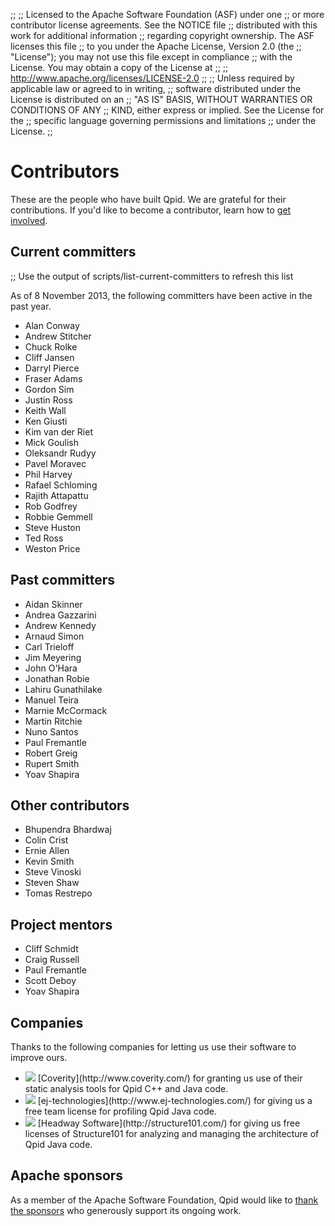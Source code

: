 ;;
;; Licensed to the Apache Software Foundation (ASF) under one
;; or more contributor license agreements.  See the NOTICE file
;; distributed with this work for additional information
;; regarding copyright ownership.  The ASF licenses this file
;; to you under the Apache License, Version 2.0 (the
;; "License"); you may not use this file except in compliance
;; with the License.  You may obtain a copy of the License at
;; 
;;   http://www.apache.org/licenses/LICENSE-2.0
;; 
;; Unless required by applicable law or agreed to in writing,
;; software distributed under the License is distributed on an
;; "AS IS" BASIS, WITHOUT WARRANTIES OR CONDITIONS OF ANY
;; KIND, either express or implied.  See the License for the
;; specific language governing permissions and limitations
;; under the License.
;;

# Contributors

These are the people who have built Qpid.  We are grateful for their
contributions.  If you'd like to become a contributor, learn how to
[get involved](@site-url@/get-involved.html).

## Current committers

;; Use the output of scripts/list-current-committers to refresh this list

As of 8 November 2013, the following committers have been active in
the past year.

<div class="four-column" markdown="1">

 - Alan Conway
 - Andrew Stitcher
 - Chuck Rolke
 - Cliff Jansen
 - Darryl Pierce
 - Fraser Adams
 - Gordon Sim
 - Justin Ross
 - Keith Wall
 - Ken Giusti
 - Kim van der Riet
 - Mick Goulish
 - Oleksandr Rudyy
 - Pavel Moravec
 - Phil Harvey
 - Rafael Schloming
 - Rajith Attapattu
 - Rob Godfrey
 - Robbie Gemmell
 - Steve Huston
 - Ted Ross
 - Weston Price

</div>

## Past committers

<div class="four-column" markdown="1">

 - Aidan Skinner
 - Andrea Gazzarini
 - Andrew Kennedy
 - Arnaud Simon
 - Carl Trieloff
 - Jim Meyering
 - John O'Hara
 - Jonathan Robie
 - Lahiru Gunathilake
 - Manuel Teira
 - Marnie McCormack
 - Martin Ritchie
 - Nuno Santos
 - Paul Fremantle
 - Robert Greig
 - Rupert Smith
 - Yoav Shapira

</div>

## Other contributors

<div class="four-column" markdown="1">

 - Bhupendra Bhardwaj
 - Colin Crist
 - Ernie Allen
 - Kevin Smith
 - Steve Vinoski
 - Steven Shaw
 - Tomas Restrepo

</div>

## Project mentors

<div class="four-column" markdown="1">

 - Cliff Schmidt
 - Craig Russell
 - Paul Fremantle
 - Scott Deboy
 - Yoav Shapira

</div>

## Companies

Thanks to the following companies for letting us use their software to
improve ours.

 - <img class="company-logo" src="@site-url@/images/coverity.png"/>
   [Coverity](http://www.coverity.com/) for granting us use of their
   static analysis tools for Qpid C++ and Java code.
 
 - <img class="company-logo" src="@site-url@/images/jprofiler.png"/>
   [ej-technologies](http://www.ej-technologies.com/) for giving us a
   free team license for profiling Qpid Java code.

 - <img class="company-logo" src="@site-url@/images/structure101.jpg"/>
   [Headway Software](http://structure101.com/) for giving us free
   licenses of Structure101 for analyzing and managing the
   architecture of Qpid Java code.

## Apache sponsors

As a member of the Apache Software Foundation, Qpid would like to
[thank the sponsors](http://www.apache.org/foundation/thanks.html) who
generously support its ongoing work.
